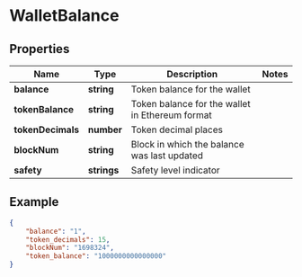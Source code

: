 # WalletBalance

## Properties
Name | Type | Description | Notes
------------ | ------------- | ------------- | -------------
**balance** | **string** | Token balance for the wallet | 
**tokenBalance** | **string** | Token balance for the wallet in Ethereum format | 
**tokenDecimals** | **number** | Token decimal places | 
**blockNum** | **string** | Block in which the balance was last updated | 
**safety** | **strings** | Safety level indicator | 

## Example

```json
{
    "balance": "1",
    "token_decimals": 15,
    "blockNum": "1698324",
    "token_balance": "1000000000000000"
}
```